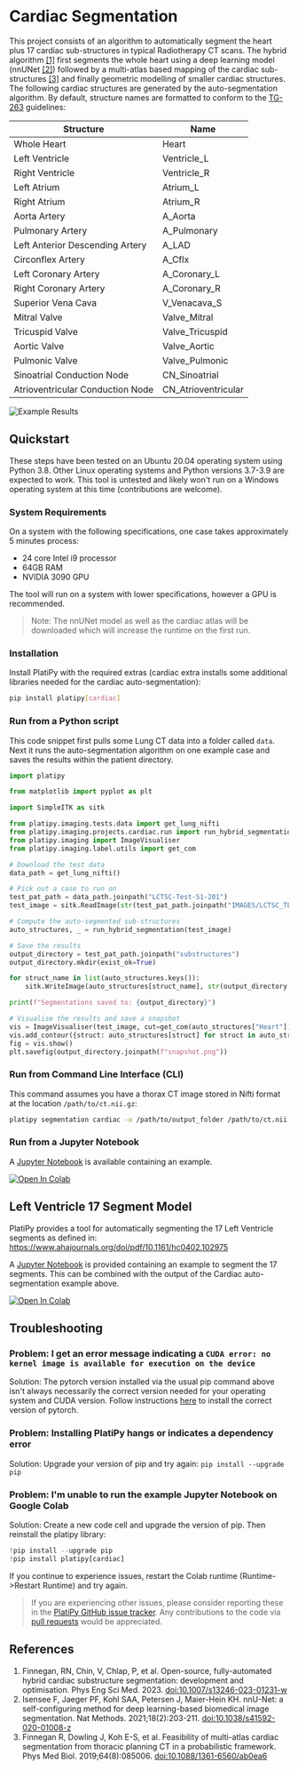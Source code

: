 # Cardiac Segmentation

This project consists of an algorithm to automatically segment the heart plus 17 cardiac
sub-structures in typical Radiotherapy CT scans. The hybrid algorithm [[1]](#references) first segments the whole
heart using a deep learning model (nnUNet [[2]](#references)) followed by a multi-atlas based mapping of the
cardiac sub-structures [[3]](#references) and finally geometric modelling of smaller cardiac structures. The following
cardiac structures are generated by the auto-segmentation algorithm. By default, structure names
are formatted to conform to the [TG-263](https://www.aapm.org/pubs/reports/RPT_263.pdf)
guidelines:

| Structure                        | Name                |
| -------------------------------- | ------------------- |
| Whole Heart                      | Heart               |
| Left Ventricle                   | Ventricle_L         |
| Right Ventricle                  | Ventricle_R         |
| Left Atrium                      | Atrium_L            |
| Right Atrium                     | Atrium_R            |
| Aorta Artery                     | A_Aorta             |
| Pulmonary Artery                 | A_Pulmonary         |
| Left Anterior Descending Artery  | A_LAD               |
| Circonflex Artery                | A_Cflx              |
| Left Coronary Artery             | A_Coronary_L        |
| Right Coronary Artery            | A_Coronary_R        |
| Superior Vena Cava               | V_Venacava_S        |
| Mitral Valve                     | Valve_Mitral        |
| Tricuspid Valve                  | Valve_Tricuspid     |
| Aortic Valve                     | Valve_Aortic        |
| Pulmonic Valve                   | Valve_Pulmonic      |
| Sinoatrial Conduction Node       | CN_Sinoatrial       |
| Atrioventricular Conduction Node | CN_Atrioventricular |

![Example Results](https://raw.githubusercontent.com/pyplati/platipy/master/assets/cardiac.png)

## Quickstart

These steps have been tested on an Ubuntu 20.04 operating system using Python 3.8. Other Linux operating systems
and Python versions 3.7-3.9 are expected to work. This tool is untested and likely won't run on a
Windows operating system at this time (contributions are welcome).

### System Requirements

On a system with the following specifications, one case takes approximately 5 minutes process:

- 24 core Intel i9 processor
- 64GB RAM
- NVIDIA 3090 GPU

The tool will run on a system with lower specifications, however a GPU is recommended.

> Note: The nnUNet model as well as the cardiac atlas will be downloaded which will increase the
runtime on the first run.

### Installation

Install PlatiPy with the required extras (cardiac extra installs some additional libraries needed
for the cardiac auto-segmentation):

```bash
pip install platipy[cardiac]
```

### Run from a Python script

This code snippet first pulls some Lung CT data into a folder called `data`. Next it runs the
auto-segmentation algorithm on one example case and saves the results within the patient directory.

```python
import platipy

from matplotlib import pyplot as plt

import SimpleITK as sitk

from platipy.imaging.tests.data import get_lung_nifti
from platipy.imaging.projects.cardiac.run import run_hybrid_segmentation
from platipy.imaging import ImageVisualiser
from platipy.imaging.label.utils import get_com

# Download the test data
data_path = get_lung_nifti()

# Pick out a case to run on
test_pat_path = data_path.joinpath("LCTSC-Test-S1-201")
test_image = sitk.ReadImage(str(test_pat_path.joinpath("IMAGES/LCTSC_TEST_S1_201_0_CT_0.nii.gz")))

# Compute the auto-segmented sub-structures
auto_structures, _ = run_hybrid_segmentation(test_image)

# Save the results
output_directory = test_pat_path.joinpath("substructures")
output_directory.mkdir(exist_ok=True)

for struct_name in list(auto_structures.keys()):
    sitk.WriteImage(auto_structures[struct_name], str(output_directory.joinpath(f"{struct_name}.nii.gz")))

print(f"Segmentations saved to: {output_directory}")

# Visualise the results and save a snapshot
vis = ImageVisualiser(test_image, cut=get_com(auto_structures["Heart"]))
vis.add_contour({struct: auto_structures[struct] for struct in auto_structures.keys()})
fig = vis.show()
plt.savefig(output_directory.joinpath(f"snapshot.png"))
```

### Run from Command Line Interface (CLI)

This command assumes you have a thorax CT image stored in Nifti format at the location
`/path/to/ct.nii.gz`:

```bash
platipy segmentation cardiac -o /path/to/output_folder /path/to/ct.nii.gz
```

### Run from a Jupyter Notebook

A [Jupyter Notebook](https://github.com/pyplati/platipy/blob/master/examples/cardiac_segmentation.ipynb)
is available containing an example.

[![Open In Colab](https://colab.research.google.com/assets/colab-badge.svg)](https://colab.research.google.com/github/pyplati/platipy/blob/master/examples/cardiac_segmentation.ipynb)

## Left Ventricle 17 Segment Model

PlatiPy provides a tool for automatically segmenting the 17 Left Ventricle segments as defined in: <https://www.ahajournals.org/doi/pdf/10.1161/hc0402.102975>

A [Jupyter Notebook](https://github.com/pyplati/platipy/blob/master/examples/left_ventricle_17_segments.ipynb) is provided containing an example to segment the 17 segments. This can be combined with the output of the Cardiac auto-segmentation example above.

[![Open In Colab](https://colab.research.google.com/assets/colab-badge.svg)](https://colab.research.google.com/github/pyplati/platipy/blob/master/examples/left_ventricle_17_segments.ipynb)

## Troubleshooting

### Problem: I get an error message indicating a `CUDA error: no kernel image is available for execution on the device`

Solution: The pytorch version installed via the usual pip command above isn't always necessarily
the correct version needed for your operating system and CUDA version. Follow instructions
[here](https://pytorch.org/get-started/locally/) to install the correct version of pytorch.

### Problem: Installing PlatiPy hangs or indicates a dependency error

Solution: Upgrade your version of pip and try again: `pip install --upgrade pip`

### Problem: I'm unable to run the example Jupyter Notebook on Google Colab

Solution: Create a new code cell and upgrade the version of pip. Then reinstall the platipy
library:

```python
!pip install --upgrade pip
!pip install platipy[cardiac]
```

If you continue to experience issues, restart the Colab runtime (Runtime->Restart Runtime) and try
again.

> If you are experiencing other issues, please consider reporting these in the [PlatiPy GitHub
issue tracker](https://github.com/pyplati/platipy/issues/new). Any contributions to the code via
[pull requests](https://github.com/pyplati/platipy/pulls) would be appreciated.

## References

1. Finnegan, RN, Chin, V, Chlap, P, et al. Open-source, fully-automated hybrid cardiac substructure segmentation: development and optimisation. Phys Eng Sci Med. 2023. [doi:10.1007/s13246-023-01231-w](https://doi.org/10.1007/s13246-023-01231-w)
2. Isensee F, Jaeger PF, Kohl SAA, Petersen J, Maier-Hein KH. nnU-Net: a self-configuring method for deep learning-based biomedical image segmentation. Nat Methods. 2021;18(2):203-211. [doi:10.1038/s41592-020-01008-z](https://doi.org/10.1038/s41592-020-01008-z)
3. Finnegan R, Dowling J, Koh E-S, et al. Feasibility of multi-atlas cardiac segmentation from thoracic planning CT in a probabilistic framework. Phys Med Biol. 2019;64(8):085006. [doi:10.1088/1361-6560/ab0ea6](https://doi.org/10.1088/1361-6560/ab0ea6)
